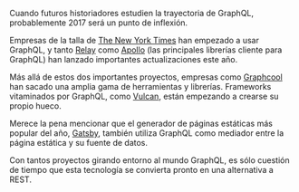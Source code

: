 Cuando futuros historiadores estudien la trayectoria de GraphQL, probablemente 2017 será un punto de inflexión.

Empresas de la talla de [The New York Times](https://open.nytimes.com/react-relay-and-graphql-under-the-hood-of-the-times-website-redesign-22fb62ea9764) han empezado a usar GraphQL, y tanto [Relay](https://code.facebook.com/posts/1362748677097871/relay-modern-simpler-faster-more-extensible/) como [Apollo](https://dev-blog.apollodata.com/apollo-client-2-0-5c8d0affcec7) (las principales librerías cliente para GraphQL) han lanzado importantes actualizaciones este año.

Más allá de estos dos importantes proyectos, empresas como [Graphcool](http://www.graph.cool/) han sacado una amplia gama de herramientas y librerías. Frameworks vitaminados por GraphQL, como [Vulcan](http://vulcanjs.org), están empezando a crearse su propio hueco.

Merece la pena mencionar que el generador de páginas estáticas más popular del año, [Gatsby](http://gatsbyjs.org), también utiliza GraphQL como mediador entre la página estática y su fuente de datos.

Con tantos proyectos girando entorno al mundo GraphQL, es sólo cuestión de tiempo que esta tecnología se convierta pronto en una alternativa a REST.
